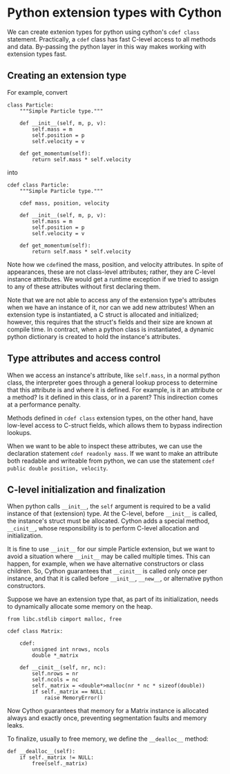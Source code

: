 # Python extension types with Cython

We can create extenion types for python using cython's `cdef class` statement. Practically, a `cdef` class has fast C-level access to all methods and data. By-passing the python layer in this way makes working with extension types fast.

## Creating an extension type

For example, convert

```
class Particle:
    """Simple Particle type."""

    def __init__(self, m, p, v):
        self.mass = m
        self.position = p
        self.velocity = v

    def get_momentum(self):
        return self.mass * self.velocity
```

into

```
cdef class Particle:
    """Simple Particle type."""

    cdef mass, position, velocity

    def __init__(self, m, p, v):
        self.mass = m
        self.position = p
        self.velocity = v

    def get_momentum(self):
        return self.mass * self.velocity
```

Note how we `cdef`ined the mass, position, and velocity attributes. In spite of appearances, these are not class-level attributes; rather, they are C-level instance attributes. We would get a runtime exception if we tried to assign to any of these attributes without first declaring them.

Note that we are not able to access any of the extension type's attributes when we have an instance of it, nor can we add new attributes! When an extension type is instantiated, a C struct is allocated and initialized; however, this requires that the struct's fields and their size are known at compile time. In contract, when a python class is instantiated, a dynamic python dictionary is created to hold the instance's attributes.

## Type attributes and access control

When we access an instance's attribute, like `self.mass`, in a normal python class, the interpreter goes through a general lookup process to determine that this attribute is and where it is defined. For example, is it an attribute or a method? Is it defined in this class, or in a parent? This indirection comes at a performance penalty.

Methods defined in `cdef class` extension types, on the other hand, have low-level access to C-struct fields, which allows them to bypass indirection lookups.

When we want to be able to inspect these attributes, we can use the declaration statement `cdef readonly mass`. If we want to make an attribute both readable and writeable from python, we can use the statement `cdef public double position, velocity`.

## C-level initialization and finalization

When python calls `__init__`, the `self` argument is required to be a valid instance of that (extension) type. At the C-level, before `__init__` is called, the instance's struct must be allocated. Cython adds a special method, `__cinit__`, whose responsibility is to perform C-level allocation and initialization.

It is fine to use `__init__` for our simple Particle extension, but we want to avoid a situation where `__init__` may be called multiple times. This can happen, for example, when we have alternative constructors or class children. So, Cython guarantees that `__cinit__` is called only once per instance, and that it is called before `__init__`, `__new__`, or alternative python constructors.

Suppose we have an extension type that, as part of its initialization, needs to dynamically allocate some memory on the heap.

```
from libc.stdlib cimport malloc, free

cdef class Matrix:

    cdef:
        unsigned int nrows, ncols
        double *_matrix

    def __cinit__(self, nr, nc):
        self.nrows = nr
        self.ncols = nc
        self._matrix = <double*>malloc(nr * nc * sizeof(double))
        if self._matrix == NULL:
            raise MemoryError()
```

Now Cython guarantees that memory for a Matrix instance is allocated always and exactly once, preventing segmentation faults and memory leaks.

To finalize, usually to free memory, we define the `__dealloc__` method:

```
def __dealloc__(self):
    if self._matrix != NULL:
        free(self._matrix)
```
